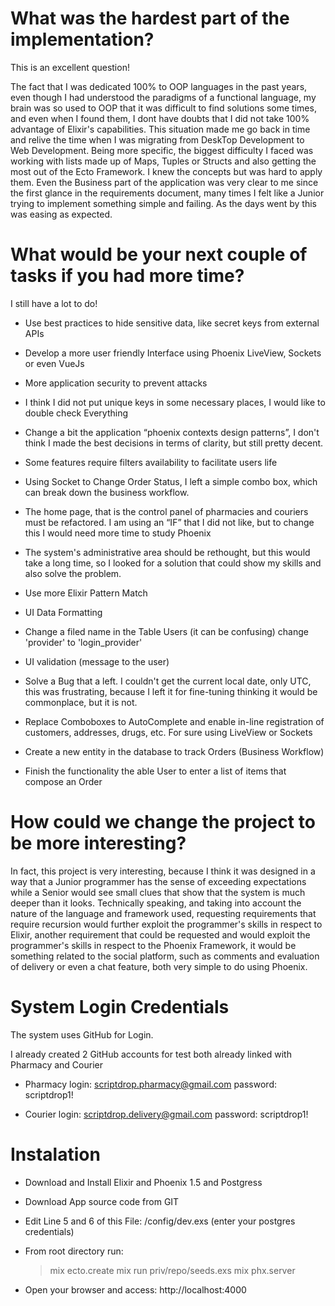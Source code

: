 # What was the hardest part of the implementation?
This is an excellent question!

The fact that I was dedicated 100% to OOP languages in the past years, even though I had understood the paradigms of a functional language, 
my brain was so used to OOP that it was difficult to find solutions some times, and even when I found them, I dont have doubts that I did not 
take 100% advantage of Elixir's capabilities. This situation made me go back in time and relive the time when I was migrating from DeskTop 
Development to Web Development. Being more specific, the biggest difficulty I faced was working with lists made up of Maps, Tuples or Structs 
and also getting the most out of the Ecto Framework. I knew the concepts but was hard to apply them.
Even the Business part of the application was very clear to me since the first glance in the requirements document, many times I felt like a 
Junior trying to implement something simple and failing. As the days went by this was easing as expected.
 
# What would be your next couple of tasks if you had more time?
I still have a lot to do!

* Use best practices to hide sensitive data, like secret keys from external APIs

* Develop a more user friendly Interface using Phoenix LiveView, Sockets or even VueJs

* More application security to prevent attacks

* I think I did not put unique keys in some necessary places, I would like to double check Everything

* Change a bit the application  “phoenix contexts design patterns”, I don't think I made the best decisions in terms of clarity, 
  but still pretty decent.

* Some features require filters availability to facilitate users life

* Using Socket to Change Order Status, I left a simple combo box, which can break down the business workflow.

* The home page, that is the control panel of pharmacies and couriers must be refactored. 
  I am using an “IF” that I did not like, but to change this I would need more time to study Phoenix

* The system's administrative area should be rethought, but this would take a long time, so I looked for a solution 
  that could show my skills and also solve the problem.

* Use more Elixir Pattern Match

* UI Data Formatting

* Change a filed name in the Table Users (it can be confusing) change 'provider' to 'login_provider'

* UI validation (message to the user)

* Solve a Bug that a left. I couldn't get the current local date, only UTC, this was frustrating, because I left it for fine-tuning 
  thinking it would be commonplace, but it is not.

* Replace Comboboxes to AutoComplete and enable in-line registration of customers, addresses, drugs, etc. For sure using LiveView or Sockets

* Create a new entity in the database to track Orders (Business Workflow)

* Finish the functionality the able User to enter a list of items that compose an Order

# How could we change the project to be more interesting?
In fact, this project is very interesting, because I think it was designed in a way that a Junior programmer has the sense of exceeding expectations 
while a Senior would see small clues that show that the system is much deeper than it looks.
Technically speaking, and taking into account the nature of the language and framework used, requesting requirements that require recursion would 
further exploit the programmer's skills in respect to Elixir, another requirement that could be requested and would exploit the programmer's skills in 
respect to the Phoenix Framework, it would be something related to the social platform, such as comments and evaluation of delivery or even a chat feature, 
both very simple to do using Phoenix.

# System Login Credentials
The system uses GitHub for Login. 

I already created 2 GitHub accounts for test both already linked with Pharmacy and Courier

* Pharmacy
  login: scriptdrop.pharmacy@gmail.com
  password: scriptdrop1!

* Courier
  login: scriptdrop.delivery@gmail.com
  password: scriptdrop1!

# Instalation

* Download and Install Elixir and Phoenix 1.5 and Postgress

* Download App source code from GIT

* Edit Line 5 and 6 of this File: /config/dev.exs (enter your postgres credentials)

* From root directory run:
  > mix ecto.create
  > mix run priv/repo/seeds.exs 
  > mix phx.server

* Open your browser and access: http://localhost:4000